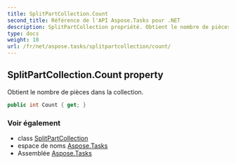 ```yaml
---
title: SplitPartCollection.Count
second_title: Référence de l'API Aspose.Tasks pour .NET
description: SplitPartCollection propriété. Obtient le nombre de pièces dans la collection.
type: docs
weight: 10
url: /fr/net/aspose.tasks/splitpartcollection/count/
---
```

## SplitPartCollection.Count property

Obtient le nombre de pièces dans la collection.

```csharp
public int Count { get; }
```

### Voir également

* class [SplitPartCollection](../)
* espace de noms [Aspose.Tasks](../../splitpartcollection/)
* Assemblée [Aspose.Tasks](../../../)


